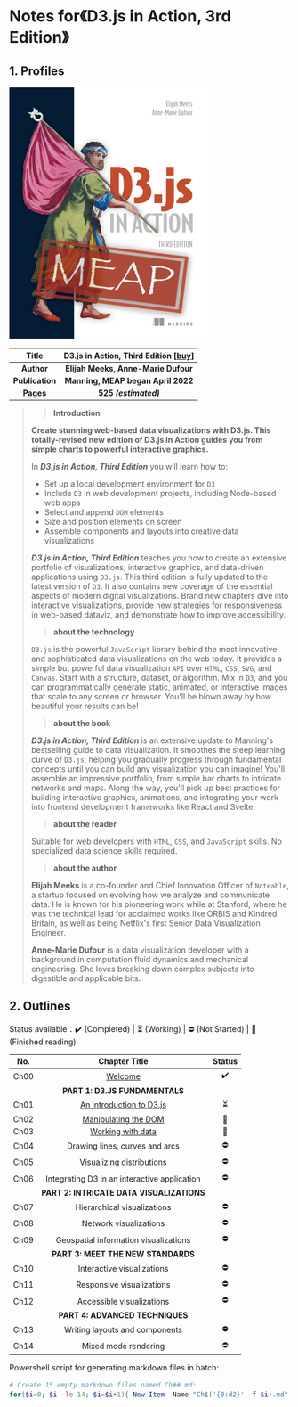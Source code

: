 # Notes for《D3.js in Action, 3rd Edition》



## 1. Profiles

![D3.js in Action 3rd Edition](assets/cover.png)

|    **Title**    | **D3.js in Action, Third Edition** [[buy](https://www.manning.com/books/d3js-in-action-third-edition)] |
| :-------------: | :----------------------------------------------------------: |
|   **Author**    |             **Elijah Meeks, Anne-Marie Dufour**              |
| **Publication** |              **Manning, MEAP began April 2022**              |
|    **Pages**    |                    **525 *(estimated)***                     |

> > **Introduction**
>
> **Create stunning web-based data visualizations with D3.js. This totally-revised new edition of D3.js in Action guides you from simple charts to powerful interactive graphics.**
>
> In ***D3.js in Action, Third Edition*** you will learn how to:
>
> - Set up a local development environment for `D3`
> - Include `D3` in web development projects, including Node-based web apps
> - Select and append `DOM` elements
> - Size and position elements on screen
> - Assemble components and layouts into creative data visualizations
>
>***D3.js in Action, Third Edition*** teaches you how to create an extensive portfolio of visualizations, interactive graphics, and data-driven applications using `D3.js`. This third edition is fully updated to the latest version of `D3`. It also contains new coverage of the essential aspects of modern digital visualizations. Brand new chapters dive into interactive visualizations, provide new strategies for responsiveness in web-based dataviz, and demonstrate how to improve accessibility.
> 
>> **about the technology**
> 
>`D3.js` is the powerful `JavaScript` library behind the most innovative and sophisticated data visualizations on the web today. It provides a simple but powerful data visualization `API` over `HTML`, `CSS`, `SVG`, and `Canvas`. Start with a structure, dataset, or algorithm. Mix in `D3`, and you can programmatically generate static, animated, or interactive images that scale to any screen or browser. You'll be blown away by how beautiful your results can be!
> 
>> **about the book**
> 
>***D3.js in Action, Third Edition*** is an extensive update to Manning's bestselling guide to data visualization. It smoothes the steep learning curve of `D3.js`, helping you gradually progress through fundamental concepts until you can build any visualization you can imagine! You'll assemble an impressive portfolio, from simple bar charts to intricate networks and maps. Along the way, you'll pick up best practices for building interactive graphics, animations, and integrating your work into frontend development frameworks like React and Svelte.
> 
>> **about the reader**
> 
>Suitable for web developers with `HTML`, `CSS`, and `JavaScript` skills. No specialized data science skills required.
> 
>> **about the author**
> 
>**Elijah Meeks** is a co-founder and Chief Innovation Officer of `Noteable`, a startup focused on evolving how we analyze and communicate data. He is known for his pioneering work while at Stanford, where he was the technical lead for acclaimed works like ORBIS and Kindred Britain, as well as being Netflix's first Senior Data Visualization Engineer.
> 
>**Anne-Marie Dufour** is a data visualization developer with a background in computation fluid dynamics and mechanical engineering. She loves breaking down complex subjects into digestible and applicable bits.



## 2. Outlines

Status available：:heavy_check_mark: (Completed) | :hourglass_flowing_sand: (Working) | :no_entry: (Not Started) | :orange_book: (Finished reading)

| No.  |                Chapter Title                 |          Status          |
| :--: | :------------------------------------------: | :----------------------: |
| Ch00 |             [Welcome](./Ch00.md)             |    :heavy_check_mark:    |
|      |        **PART 1: D3.JS FUNDAMENTALS**        |                          |
| Ch01 |    [An introduction to D3.js](./Ch01.md)     | :hourglass_flowing_sand: |
| Ch02 |      [Manipulating the DOM](./Ch02.md)       |      :orange_book:       |
| Ch03 |        [Working with data](./Ch03.md)        |      :orange_book:       |
| Ch04 |        Drawing lines, curves and arcs        |        :no_entry:        |
| Ch05 |          Visualizing distributions           |        :no_entry:        |
| Ch06 | Integrating D3 in an interactive application |        :no_entry:        |
|      |  **PART 2: INTRICATE DATA VISUALIZATIONS**   |                          |
| Ch07 |         Hierarchical visualizations          |        :no_entry:        |
| Ch08 |            Network visualizations            |        :no_entry:        |
| Ch09 |    Geospatial information visualizations     |        :no_entry:        |
|      |      **PART 3: MEET THE NEW STANDARDS**      |                          |
| Ch10 |          Interactive visualizations          |        :no_entry:        |
| Ch11 |          Responsive visualizations           |        :no_entry:        |
| Ch12 |          Accessible visualizations           |        :no_entry:        |
|      |       **PART 4: ADVANCED TECHNIQUES**        |                          |
| Ch13 |        Writing layouts and components        |        :no_entry:        |
| Ch14 |             Mixed mode rendering             |        :no_entry:        |



Powershell script for generating markdown files in batch:

```powershell
# Create 15 empty markdown files named Ch##.md:
for($i=0; $i -le 14; $i=$i+1){ New-Item -Name "Ch$('{0:d2}' -f $i).md"; }
```

 
